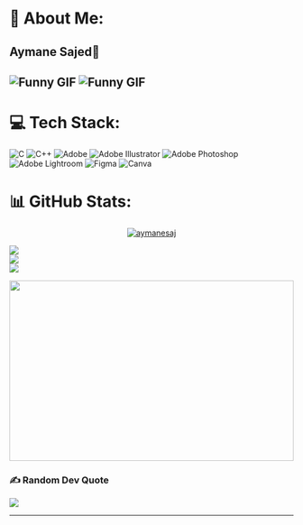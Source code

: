 # 💫 About Me:
<h2>Aymane Sajed💫<h2>
  
![Funny GIF](https://media.giphy.com/media/u2LJ0n4lx6jF6/giphy.gif?cid=ecf05e47dgs4ns7rax17wfzw4acxncgji8kaxmc3imnul5jc&ep=v1_gifs_search&rid=giphy.gif&ct=g)
![Funny GIF](https://media3.giphy.com/media/v1.Y2lkPTc5MGI3NjExdGplOHBidnFkaTByaHJneWNoYTcydWhicmc0OHhtYmhubDU0cGc2aCZlcD12MV9pbnRlcm5hbF9naWZfYnlfaWQmY3Q9Zw/6gDSyjaOPwZ4A/giphy.gif)

# 💻 Tech Stack:
![C](https://img.shields.io/badge/c-%2300599C.svg?style=for-the-badge&logo=c&logoColor=white) ![C++](https://img.shields.io/badge/c++-%2300599C.svg?style=for-the-badge&logo=c%2B%2B&logoColor=white) ![Adobe](https://img.shields.io/badge/adobe-%23FF0000.svg?style=for-the-badge&logo=adobe&logoColor=white) ![Adobe Illustrator](https://img.shields.io/badge/adobe%20illustrator-%23FF9A00.svg?style=for-the-badge&logo=adobe%20illustrator&logoColor=white) ![Adobe Photoshop](https://img.shields.io/badge/adobe%20photoshop-%2331A8FF.svg?style=for-the-badge&logo=adobe%20photoshop&logoColor=white) ![Adobe Lightroom](https://img.shields.io/badge/Adobe%20Lightroom-31A8FF.svg?style=for-the-badge&logo=Adobe%20Lightroom&logoColor=white) ![Figma](https://img.shields.io/badge/figma-%23F24E1E.svg?style=for-the-badge&logo=figma&logoColor=white) ![Canva](https://img.shields.io/badge/Canva-%2300C4CC.svg?style=for-the-badge&logo=Canva&logoColor=white)
# 📊 GitHub Stats:

<p align="center"> <a href="https://github.com/ryo-ma/github-profile-trophy"><img src="https://github-profile-trophy.vercel.app/?username=aymanesaj" alt="aymanesaj" /></a> </p>

![](https://github-readme-stats.vercel.app/api?username=aymanesaj&theme=monokai&hide_border=false&include_all_commits=false&count_private=true)<br/>
![](https://github-readme-streak-stats.herokuapp.com/?user=aymanesaj&theme=monokai&hide_border=false)<br/>
![](https://github-readme-stats.vercel.app/api/top-langs/?username=aymanesaj&theme=monokai&hide_border=false&include_all_commits=false&count_private=true&layout=compact)

<a href="https://github.com/Aymanesaj" width="100%">
  <img height=320 align="center" width="100%" src="https://badge.mediaplus.ma/greenbinary/asajed" />
</a>

### ✍️ Random Dev Quote
![](https://quotes-github-readme.vercel.app/api?type=vetical&theme=tokyonight)

---
